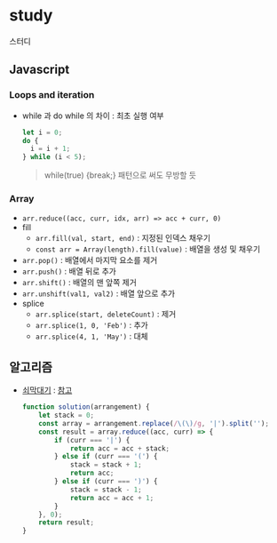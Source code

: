 # study
스터디

## Javascript

### Loops and iteration
- while 과 do while 의 차이 : 최초 실행 여부  
  ``` javascript
  let i = 0;
  do {
    i = i + 1;
  } while (i < 5);
  ```
  > while(true) {break;} 패턴으로 써도 무방할 듯


### Array
- `arr.reduce((acc, curr, idx, arr) => acc + curr, 0)`
- fill
  - `arr.fill(val, start, end)` : 지정된 인덱스 채우기
  - `const arr = Array(length).fill(value)` : 배열을 생성 및 채우기
- `arr.pop()` : 배열에서 마지막 요소를 제거
- `arr.push()` : 배열 뒤로 추가
- `arr.shift()` : 배열의 맨 앞쪽 제거
- `arr.unshift(val1, val2)` : 배열 앞으로 추가
- splice
  - `arr.splice(start, deleteCount)` : 제거
  - `arr.splice(1, 0, 'Feb')` : 추가
  - `arr.splice(4, 1, 'May')` : 대체

## 알고리즘

- [쇠막대기](https://programmers.co.kr/learn/courses/30/lessons/42585) : [참고](https://medium.com/@nsh235482/java-coding-programmers-stack-queue-lv2-%EC%87%A0%EB%A7%89%EB%8C%80%EA%B8%B0-d3c482da3d98)
  ``` javascript
  function solution(arrangement) {
      let stack = 0;
      const array = arrangement.replace(/\(\)/g, '|').split('');
      const result = array.reduce((acc, curr) => {
          if (curr === '|') {
              return acc = acc + stack;
          } else if (curr === '(') {
              stack = stack + 1;
              return acc;
          } else if (curr === ')') {
              stack = stack - 1;
              return acc = acc + 1;
          }
      }, 0);
      return result;
  }
  ```
